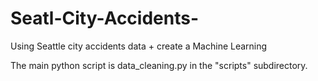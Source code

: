 # Seatl-City-Accidents-
Using Seattle city accidents data + create a Machine Learning 

The main python script is data_cleaning.py in the "scripts" subdirectory.
